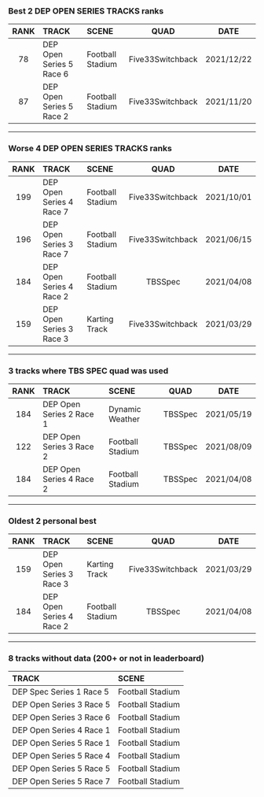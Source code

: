 ### Best 2 DEP OPEN SERIES TRACKS ranks
|RANK|TRACK|SCENE|QUAD|DATE|
|:---:|:---|:---|:---:|:---:|
|78|DEP Open Series 5 Race 6|Football Stadium|Five33Switchback|2021/12/22|
|87|DEP Open Series 5 Race 2|Football Stadium|Five33Switchback|2021/11/20|
---
### Worse 4 DEP OPEN SERIES TRACKS ranks
|RANK|TRACK|SCENE|QUAD|DATE|
|:---:|:---|:---|:---:|:---:|
|199|DEP Open Series 4 Race 7|Football Stadium|Five33Switchback|2021/10/01|
|196|DEP Open Series 3 Race 7|Football Stadium|Five33Switchback|2021/06/15|
|184|DEP Open Series 4 Race 2|Football Stadium|TBSSpec|2021/04/08|
|159|DEP Open Series 3 Race 3|Karting Track|Five33Switchback|2021/03/29|
---
### 3 tracks where TBS SPEC quad was used
|RANK|TRACK|SCENE|QUAD|DATE|
|:---:|:---|:---|:---:|:---:|
|184|DEP Open Series 2 Race 1|Dynamic Weather|TBSSpec|2021/05/19|
|122|DEP Open Series 3 Race 2|Football Stadium|TBSSpec|2021/08/09|
|184|DEP Open Series 4 Race 2|Football Stadium|TBSSpec|2021/04/08|
---
### Oldest 2 personal best
|RANK|TRACK|SCENE|QUAD|DATE|
|:---:|:---|:---|:---:|:---:|
|159|DEP Open Series 3 Race 3|Karting Track|Five33Switchback|2021/03/29|
|184|DEP Open Series 4 Race 2|Football Stadium|TBSSpec|2021/04/08|
---
### 8 tracks without data (200+ or not in leaderboard)
|TRACK|SCENE|
|:---|:---|
|DEP Spec Series 1 Race 5|Football Stadium|
|DEP Open Series 3 Race 5|Football Stadium|
|DEP Open Series 3 Race 6|Football Stadium|
|DEP Open Series 4 Race 1|Football Stadium|
|DEP Open Series 5 Race 1|Football Stadium|
|DEP Open Series 5 Race 4|Football Stadium|
|DEP Open Series 5 Race 5|Football Stadium|
|DEP Open Series 5 Race 7|Football Stadium|
